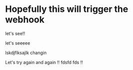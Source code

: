 # Hopefully this will trigger the webhook

let's see!!

let's seeeee

lskdjflksajlk changin

Let's try again
and again
!!
fdsfd
fds
!!
